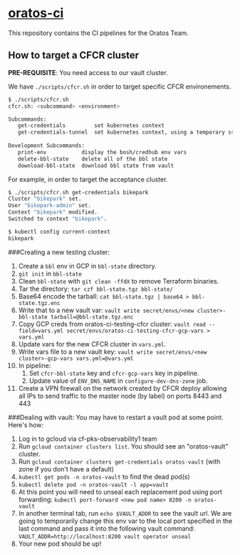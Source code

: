# [oratos-ci](https://oratos.ci.cf-app.com/)

This repository contains the CI pipelines for the Oratos Team.

## How to target a CFCR cluster

__PRE-REQUISITE__: You need access to our vault cluster.


We have `./scripts/cfcr.sh` in order to target specific CFCR environements.

```bash
$ ./scripts/cfcr.sh
cfcr.sh: <subcommand> <environment>

Subcommands:                                                                                                                                                                                                          │368       allowedHostPaths:¬
   get-credentials         set kubernetes context                                                                                                                                                                     │369       - pathPrefix: /var/log¬
   get-credentials-tunnel  set kubernetes context, using a temporary ssh tunnel                                                                                                                                       │370         readOnly: false¬
                                                                                                                                                                                                                      │371       - pathPrefix: /var/lib/docker/containers¬
Development Subcommands:                                                                                                                                                                                              │372         readOnly: true¬
   print-env           display the bosh/credhub env vars                                                                                                                                                              │373       - pathPrefix: /var/vcap/store¬
   delete-bbl-state    delete all of the bbl state                                                                                                                                                                    │374         readOnly: true¬
   download-bbl-state  download bbl state from vault
```

For example, in order to target the acceptance cluster.

```bash
$ ./scripts/cfcr.sh get-credentials bikepark
Cluster "bikepark" set.
User "bikepark-admin" set.
Context "bikepark" modified.
Switched to context "bikepark".

$ kubectl config current-context
bikepark
```

###Creating a new testing cluster:
1. Create a `bbl` env in GCP in `bbl-state` directory.
1. `git init` in `bbl-state`
1. Clean `bbl-state` with `git clean -ffdX` to remove Terraform binaries.
1. Tar the directory: `tar czf bbl-state.tgz bbl-state/`
1. Base64 encode the tarball: `cat bbl-state.tgz | base64 > bbl-state.tgz.enc`
1. Write that to a new vault var: `vault write secret/envs/<new cluster>-bbl-state tarball=@bbl-state.tgz.enc`
1. Copy GCP creds from oratos-ci-testing-cfcr cluster: `vault read --field=vars.yml secret/envs/oratos-ci-testing-cfcr-gcp-vars > vars.yml`
1. Update vars for the new CFCR cluster in `vars.yml`.
1. Write vars file to a new vault key: `vault write secret/envs/<new cluster>-gcp-vars vars.yml=@vars.yml`
1. In pipeline:
    1. Set `cfcr-bbl-state` key and `cfcr-gcp-vars` key in pipeline.
    1. Update value of `ENV_DNS_NAME` in `configure-dev-dns-zone` job.
1. Create a VPN firewall on the network created by CFCR deploy allowing all IPs to send traffic to the master node 
    (by label) on ports 8443 and 443

###Dealing with vault:
You may have to restart a vault pod at some point. Here's how:
1. Log in to gcloud via cf-pks-observability1 team
1. Run `gcloud container clusters list`. You should see an "oratos-vault" cluster.
1. Run `gcloud container clusters get-credentials oratos-vault` (with zone if you don't have a default)
1. `kubectl get pods -n oratos-vault` to find the dead pod(s)
1. `kubectl delete pod -n oratos-vault -l app=vault`
1. At this point you will need to unseal each replacement pod using port forwarding: `kubectl port-forward <new pod name> 8200 -n oratos-vault`
1. In another terminal tab, run `echo $VAULT_ADDR` to see the vault url. We are going to temporarily change this env var 
to the local port specified in the last command and pass it into the following vault command: 
`VAULT_ADDR=http://localhost:8200 vault operator unseal` 
1. Your new pod should be up!